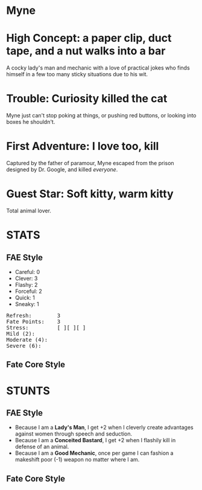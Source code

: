 # Myne

# High Concept: a paper clip, duct tape, and a nut walks into a bar

A cocky lady's man and mechanic with a love of practical jokes who finds himself in a few too many sticky situations due to his wit.

# Trouble: Curiosity killed the cat

Myne just can't stop poking at things, or pushing red buttons, or looking into boxes he shouldn't.

# First Adventure: I love too, kill

Captured by the father of paramour, Myne escaped from the prison designed by Dr. Google, and killed *everyone*.

# Guest Star: Soft kitty, warm kitty

Total animal lover.

# STATS

## FAE Style

* Careful: 	0
* Clever:  	3
* Flashy:  	2
* Forceful: 2
* Quick: 	1
* Sneaky: 	1

<pre>
Refresh: 		3
Fate Points: 	3
Stress: 		[ ][ ][ ]
Mild (2): 
Moderate (4):
Severe (6):
</pre>

## Fate Core Style

# STUNTS

## FAE Style

* Because I am a **Lady's Man**, I get +2 when I cleverly create advantages against women through speech and seduction.
* Because I am a **Conceited Bastard**, I get +2 when I flashily kill in defense of an animal.
* Because I am a **Good Mechanic**, once per game I can fashion a makeshift poor (-1) weapon no matter where I am.

## Fate Core Style